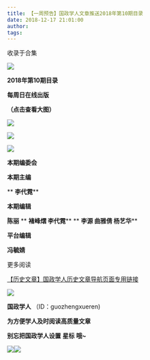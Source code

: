 ```yaml
---
title: 【一周预告】国政学人文章推送2018年第10期目录
date: 2018-12-17 21:01:00
author: 
tags: 
---
```



收录于合集

![](/images/3445/2.gif)

  

  
**2018年第10期目录**

 **每周日在线出版**

 **（点击查看大图）**

  

![](/images/3445/3.png)

![](/images/3445/4.png)

![](/images/3445/5.png)

  

 **本期编委会**

 **本期主编**

 ** **李代霓****

 **本期编辑**

 **陈丽** ** **褚峰熠 李代霓**** ** **李源 曲雅倩 杨艺华****

 **平台编辑**

 **冯毓婧**

更多阅读

[【历史文章】国政学人历史文章导航页面专用链接](http://mp.weixin.qq.com/s?__biz=MzI3MTYzMzE5Mw==&mid=2247487647&idx=4&sn=713bf729dca089516e8f304f88955380&chksm=eb3f8ed9dc4807cf89f3e211dd726289dd92edc62a6a8e19953bf2b366bbeffb59d285e95119&scene=21#wechat_redirect)  

  

  

![](/images/3445/6.jpeg)

  

 **国政学人** （ID：guozhengxueren)

  

 **为方便学人及时阅读高质量文章**

 **别忘把国政学人设置** **星标** **哦~**

![](/images/3445/7.gif)![](/images/3445/8.gif)

  

  

  

